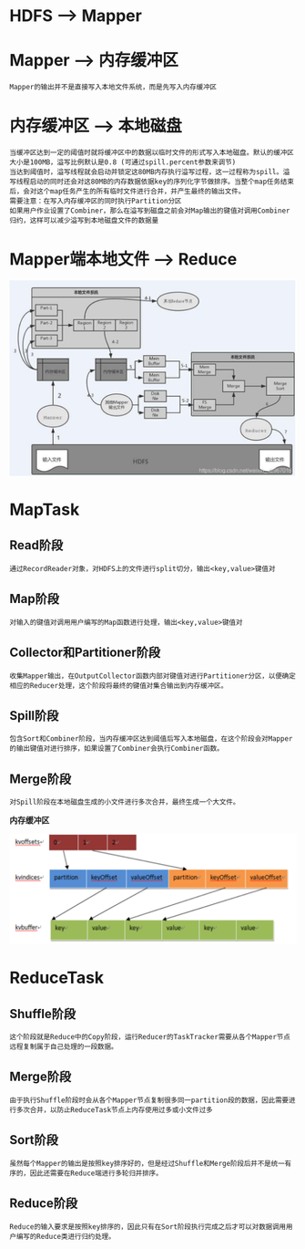 # HDFS --> Mapper

# Mapper --> 内存缓冲区
    Mapper的输出并不是直接写入本地文件系统，而是先写入内存缓冲区
# 内存缓冲区 --> 本地磁盘
    当缓冲区达到一定的阈值时就将缓冲区中的数据以临时文件的形式写入本地磁盘。默认的缓冲区大小是100MB，溢写比例默认是0.8 (可通过spill.percent参数来调节)
    当达到阈值时，溢写线程就会启动并锁定这80MB内存执行溢写过程，这一过程称为spill。溢写线程启动的同时还会对这80MB的内存数据依据key的序列化字节做排序。当整个map任务结束后，会对这个map任务产生的所有临时文件进行合并，并产生最终的输出文件。
    需要注意：在写入内存缓冲区的同时执行Partition分区
    如果用户作业设置了Combiner，那么在溢写到磁盘之前会对Map输出的键值对调用Combiner归约，这样可以减少溢写到本地磁盘文件的数据量
# Mapper端本地文件 --> Reduce

![example](picture/1.png)

# MapTask
##  Read阶段
    通过RecordReader对象，对HDFS上的文件进行split切分，输出<key,value>键值对

## Map阶段
    对输入的键值对调用用户编写的Map函数进行处理，输出<key,value>键值对

## Collector和Partitioner阶段
    收集Mapper输出，在OutputCollector函数内部对键值对进行Partitioner分区，以便确定相应的Reducer处理，这个阶段将最终的键值对集合输出到内存缓冲区。

## Spill阶段
    包含Sort和Combiner阶段，当内存缓冲区达到阈值后写入本地磁盘，在这个阶段会对Mapper的输出键值对进行排序，如果设置了Combiner会执行Combiner函数。
    
## Merge阶段
    对Spill阶段在本地磁盘生成的小文件进行多次合并，最终生成一个大文件。

**内存缓冲区**

![buffer](picture/2.png)
# ReduceTask
## Shuffle阶段
    这个阶段就是Reduce中的Copy阶段，运行Reducer的TaskTracker需要从各个Mapper节点远程复制属于自己处理的一段数据。
## Merge阶段
    由于执行Shuffle阶段时会从各个Mapper节点复制很多同一partition段的数据，因此需要进行多次合并，以防止ReduceTask节点上内存使用过多或小文件过多
## Sort阶段
    虽然每个Mapper的输出是按照key排序好的，但是经过Shuffle和Merge阶段后并不是统一有序的，因此还需要在Reduce端进行多轮归并排序。
## Reduce阶段
    Reduce的输入要求是按照key排序的，因此只有在Sort阶段执行完成之后才可以对数据调用用户编写的Reduce类进行归约处理。